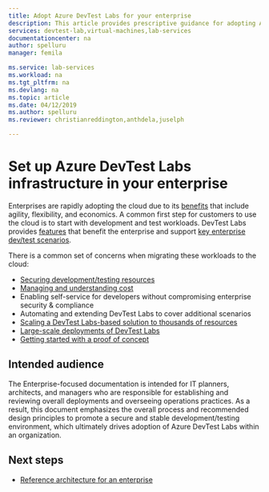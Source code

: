 ```yaml
---
title: Adopt Azure DevTest Labs for your enterprise
description: This article provides prescriptive guidance for adopting Azure DevTest Labs in your enterprise. 
services: devtest-lab,virtual-machines,lab-services
documentationcenter: na
author: spelluru
manager: femila

ms.service: lab-services
ms.workload: na
ms.tgt_pltfrm: na
ms.devlang: na
ms.topic: article
ms.date: 04/12/2019
ms.author: spelluru
ms.reviewer: christianreddington,anthdela,juselph

---
```


# Set up Azure DevTest Labs infrastructure in your enterprise
Enterprises are rapidly adopting the cloud due to its [benefits](/architecture/cloud-adoption/business-strategy/cloud-migration-business-case) that include agility, flexibility, and economics. A common first step for customers to use the cloud is to start with development and test workloads.  DevTest Labs provides [features](devtest-lab-concepts.md) that benefit the enterprise and support [key enterprise dev/test scenarios](devtest-lab-guidance-get-started.md).

There is a common set of concerns when migrating these workloads to the cloud:

- [Securing development/testing resources](devtest-lab-guidance-governance-policy-compliance.md)
- [Managing and understanding cost](devtest-lab-guidance-governance-cost-ownership.md)
- Enabling self-service for developers without compromising enterprise security & compliance
- Automating and extending DevTest Labs to cover additional scenarios
- [Scaling a DevTest Labs-based solution to thousands of resources](devtest-lab-guidance-scale.md)
- [Large-scale deployments of DevTest Labs](devtest-lab-guidance-orchestrate-implementation.md)
- [Getting started with a proof of concept](devtest-lab-guidance-orchestrate-implementation.md)

## Intended audience
The Enterprise-focused documentation is intended for IT planners, architects, and managers who are responsible for establishing and reviewing overall deployments and overseeing operations practices. As a result, this document emphasizes the overall process and recommended design principles to promote a secure and stable development/testing environment, which ultimately drives adoption of Azure DevTest Labs within an organization.

## Next steps
- [Reference architecture for an enterprise](devtest-lab-reference-architecture.md)